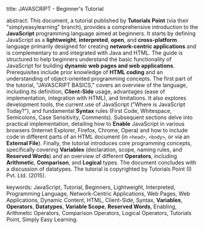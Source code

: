 title:
JAVASCRIPT - Beginner's Tutorial

abstract:
This document, a tutorial published by **Tutorials Point** (via their "simplyeasylearning" branch), provides a comprehensive introduction to the **JavaScript** programming language aimed at beginners. It starts by defining JavaScript as a **lightweight**, **interpreted**, **open**, and **cross-platform** language primarily designed for creating **network-centric applications** and is complementary to and integrated with Java and HTML. The guide is structured to help beginners understand the basic functionality of JavaScript for building **dynamic web pages and web applications**. Prerequisites include prior knowledge of **HTML coding** and an understanding of object-oriented programming concepts. The first part of the tutorial, "JAVASCRIPT BASICS," covers an overview of the language, including its definition, **Client-Side** usage, advantages (ease of implementation, integration with HTML), and limitations. It also explores development tools, the current use of JavaScript ("Where is JavaScript Today?"), and fundamental **Syntax** rules (First Code, Whitespace, Semicolons, Case Sensitivity, Comments). Subsequent sections delve into practical implementation, detailing how to **Enable** JavaScript in various browsers (Internet Explorer, Firefox, Chrome, Opera) and how to include code in different parts of an HTML document (in `<head>`, `<body>`, or via an **External File**). Finally, the tutorial introduces core programming concepts, specifically covering **Variables** (declaration, scope, naming rules, and **Reserved Words**) and an overview of different **Operators**, including **Arithmetic**, **Comparison**, and **Logical** types. The document concludes with a discussion of datatypes. The tutorial is copyrighted by Tutorials Point (I) Pvt. Ltd. (2015).

keywords:
JavaScript, Tutorial, Beginners, Lightweight, Interpreted, Programming Language, Network-Centric Applications, Web Pages, Web Applications, Dynamic Content, HTML, Client-Side, Syntax, **Variables**, **Operators**, **Datatypes**, **Variable Scope**, **Reserved Words**, Enabling, Arithmetic Operators, Comparison Operators, Logical Operators, Tutorials Point, Simply Easy Learning.